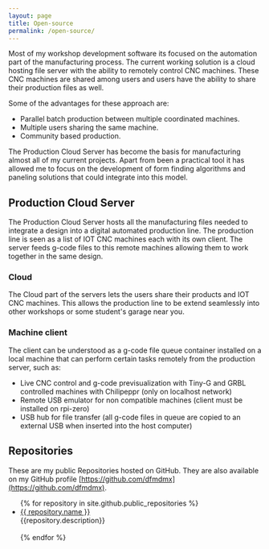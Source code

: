 ```yaml
---
layout: page
title: Open-source
permalink: /open-source/
---
```


Most of my workshop development software its focused on the automation part of the manufacturing process. The current working solution is a cloud hosting file server with the ability to remotely control CNC machines. These CNC machines are shared among users and users have the ability to share their production files as well.

Some of the advantages for these approach are:
 - Parallel batch production between multiple coordinated machines.
 - Multiple users sharing the same machine.
 - Community based production.

The Production Cloud Server has become the basis for manufacturing almost all of my current projects. Apart from been a practical tool it has allowed me to focus on the development of form finding algorithms and paneling solutions that could integrate into this model.

## Production Cloud Server
The Production Cloud Server hosts all the manufacturing files needed to integrate a design into a digital automated production line. The production line is seen as a list of IOT CNC machines each with its own client. The server feeds g-code files to this remote machines allowing them to work together in the same design.

### Cloud
The Cloud part of the servers lets the users share their products and IOT CNC machines. This allows the production line to be extend seamlessly into other workshops or some student's garage near you.

### Machine client
The client can be understood as a g-code file queue container installed on a local machine that can perform certain tasks remotely from the production server, such as:
 - Live CNC control and g-code previsualization with Tiny-G and GRBL controlled machines with Chilipeppr (only on localhost network)
 - Remote USB emulator for non compatible machines (client must be installed on rpi-zero)
 - USB hub for file transfer (all g-code files in queue are copied to an external USB when inserted into the host computer)

## Repositories

These are my public Repositories hosted on GitHub. They are also available on my GitHub profile [https://github.com/dfmdmx](https://github.com/dfmdmx).

<ul>
  {% for repository in site.github.public_repositories %}
    <li><a href="{{ repository.html_url }}">{{ repository.name }}</a><br>{{repository.description}}</li><br>
  {% endfor %}
</ul>
